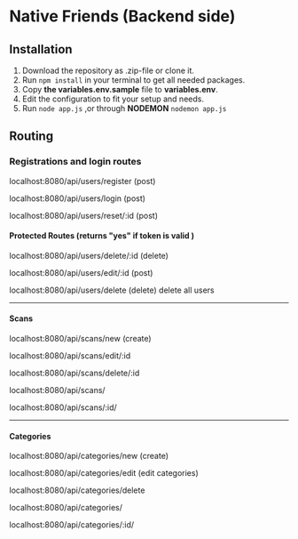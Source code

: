 # Native Friends (Backend side)

## Installation

1.  Download the repository as .zip-file or clone it.
2.  Run `npm install` in your terminal to get all needed packages.
3.  Copy **the variables.env.sample** file to **variables.env**.
4.  Edit the configuration to fit your setup and needs.
5.  Run `node app.js` ,or through **NODEMON** `nodemon app.js`

## Routing

### Registrations and login routes

localhost:8080/api/users/register (post)

localhost:8080/api/users/login (post)

localhost:8080/api/users/reset/:id (post)

#### Protected Routes (returns "yes" if token is valid )

localhost:8080/api/users/delete/:id (delete)

localhost:8080/api/users/edit/:id (post)

localhost:8080/api/users/delete (delete) delete all users

---

#### Scans

localhost:8080/api/scans/new (create)

localhost:8080/api/scans/edit/:id

localhost:8080/api/scans/delete/:id

localhost:8080/api/scans/

localhost:8080/api/scans/:id/

---

#### Categories

localhost:8080/api/categories/new (create)

localhost:8080/api/categories/edit (edit categories)

localhost:8080/api/categories/delete

localhost:8080/api/categories/

localhost:8080/api/categories/:id/
